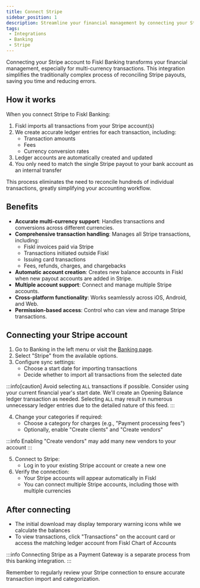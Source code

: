 ```yaml
---
title: Connect Stripe
sidebar_position: 1
description: Streamline your financial management by connecting your Stripe account to Fiskl
tags:
 - Integrations
 - Banking
 - Stripe
---
```


Connecting your Stripe account to Fiskl Banking transforms your financial management, especially for multi-currency transactions. This integration simplifies the traditionally complex process of reconciling Stripe payouts, saving you time and reducing errors.

## How it works

When you connect Stripe to Fiskl Banking:

1. Fiskl imports all transactions from your Stripe account(s)
2. We create accurate ledger entries for each transaction, including:
   - Transaction amounts
   - Fees
   - Currency conversion rates
3. Ledger accounts are automatically created and updated
4. You only need to match the single Stripe payout to your bank account as an internal transfer

This process eliminates the need to reconcile hundreds of individual transactions, greatly simplifying your accounting workflow.

## Benefits

- **Accurate multi-currency support**: Handles transactions and conversions across different currencies.
- **Comprehensive transaction handling**: Manages all Stripe transactions, including:
  - Fiskl invoices paid via Stripe
  - Transactions initiated outside Fiskl
  - Issuing card transactions
  - Fees, refunds, charges, and chargebacks
- **Automatic account creation**: Creates new balance accounts in Fiskl when new payout accounts are added in Stripe.
- **Multiple account support**: Connect and manage multiple Stripe accounts.
- **Cross-platform functionality**: Works seamlessly across iOS, Android, and Web.
- **Permission-based access**: Control who can view and manage Stripe transactions.

## Connecting your Stripe account

1. Go to Banking in the left menu or visit the [Banking page](https://my.fiskl.com/banking).
2. Select "Stripe" from the available options.
3. Configure sync settings:
   - Choose a start date for importing transactions
   - Decide whether to import all transactions from the selected date

:::info[caution]
Avoid selecting `ALL` transactions if possible. Consider using your current financial year's start date. We'll create an Opening Balance ledger transaction as needed. Selecting `ALL` may result in numerous unnecessary ledger entries due to the detailed nature of this feed.
:::

4. Change your categories if required:
   - Choose a category for charges (e.g., "Payment processing fees")
   - Optionally, enable "Create clients" and "Create vendors"

:::info
Enabling "Create vendors" may add many new vendors to your account
:::

5. Connect to Stripe:
   - Log in to your existing Stripe account or create a new one
6. Verify the connection:
   - Your Stripe accounts will appear automatically in Fiskl
   - You can connect multiple Stripe accounts, including those with multiple currencies

## After connecting

- The initial download may display temporary warning icons while we calculate the balances
- To view transactions, click "Transactions" on the account card or access the matching ledger account from Fiskl Chart of Accounts

:::info
Connecting Stripe as a Payment Gateway is a separate process from this banking integration.
:::

Remember to regularly review your Stripe connection to ensure accurate transaction import and categorization.
